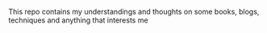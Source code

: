 This repo contains my understandings and thoughts on some books, blogs, techniques and anything that interests me